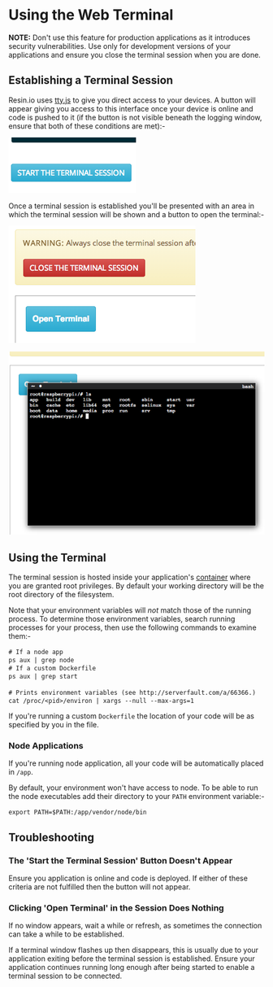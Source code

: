 # Using the Web Terminal

__NOTE:__ Don't use this feature for production applications as it introduces security vulnerabilities. Use only for development versions of your applications and ensure you close the terminal session when you are done.

## Establishing a Terminal Session

Resin.io uses [tty.js][tty.js] to give you direct access to your devices. A button will appear giving you access to this interface once your device is online and code is pushed to it (if the button is not visible beneath the logging window, ensure that both of these conditions are met):-

![Terminal Session Button](/img/terminal-button.png)

Once a terminal session is established you'll be presented with an area in which the terminal session will be shown and a button to open the terminal:-

![Terminal](/img/terminal.png)

![Terminal Window](/img/terminal-window.png)

## Using the Terminal

The terminal session is hosted inside your application's [container][docker-container] where you are granted root privileges. By default your working directory will be the root directory of the filesystem.

Note that your environment variables will *not* match those of the running process. To determine those environment variables, search running processes for your process, then use the following commands to examine them:-

```
# If a node app
ps aux | grep node
# If a custom Dockerfile
ps aux | grep start

# Prints environment variables (see http://serverfault.com/a/66366.)
cat /proc/<pid>/environ | xargs --null --max-args=1
```

If you're running a custom `Dockerfile` the location of your code will be as specified by you in the file.

### Node Applications

If you're running  node application, all your code will be automatically placed in `/app`.

By default, your environment won't have access to node. To be able to run the node executables add their directory to your `PATH` environment variable:-

```
export PATH=$PATH:/app/vendor/node/bin
```

## Troubleshooting

### The 'Start the Terminal Session' Button Doesn't Appear

Ensure you application is online and code is deployed. If either of these criteria are not fulfilled then the button will not appear.

### Clicking 'Open Terminal' in the Session Does Nothing

If no window appears, wait a while or refresh, as sometimes the connection can take a while to be established.

If a terminal window flashes up then disappears, this is usually due to your application exiting before the terminal session is established. Ensure your application continues running long enough after being started to enable a terminal session to be connected.

[tty.js]:https://github.com/chjj/tty.js/
[docker-container]:https://docs.docker.com/introduction/understanding-docker/#inside-docker
